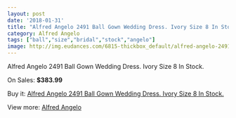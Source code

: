```yaml
---
layout: post
date: '2018-01-31'
title: "Alfred Angelo 2491 Ball Gown Wedding Dress. Ivory Size 8 In Stock."
category: Alfred Angelo
tags: ["ball","size","bridal","stock","angelo"]
image: http://img.eudances.com/6815-thickbox_default/alfred-angelo-2491-ball-gown-wedding-dress-ivory-size-8-in-stock.jpg
---
```

Alfred Angelo 2491 Ball Gown Wedding Dress. Ivory Size 8 In Stock.

On Sales: **$383.99**
<a href="https://www.eudances.com/en/alfred-angelo/2514-alfred-angelo-2491-ball-gown-wedding-dress-ivory-size-8-in-stock.html"><amp-img layout="responsive" width="600" height="600" src="//img.eudances.com/6815-thickbox_default/alfred-angelo-2491-ball-gown-wedding-dress-ivory-size-8-in-stock.jpg" alt="Alfred Angelo 2491 Ball Gown Wedding Dress. Ivory Size 8 In Stock. 0" /></a>
<a href="https://www.eudances.com/en/alfred-angelo/2514-alfred-angelo-2491-ball-gown-wedding-dress-ivory-size-8-in-stock.html"><amp-img layout="responsive" width="600" height="600" src="//img.eudances.com/6817-thickbox_default/alfred-angelo-2491-ball-gown-wedding-dress-ivory-size-8-in-stock.jpg" alt="Alfred Angelo 2491 Ball Gown Wedding Dress. Ivory Size 8 In Stock. 1" /></a>
<a href="https://www.eudances.com/en/alfred-angelo/2514-alfred-angelo-2491-ball-gown-wedding-dress-ivory-size-8-in-stock.html"><amp-img layout="responsive" width="600" height="600" src="//img.eudances.com/6816-thickbox_default/alfred-angelo-2491-ball-gown-wedding-dress-ivory-size-8-in-stock.jpg" alt="Alfred Angelo 2491 Ball Gown Wedding Dress. Ivory Size 8 In Stock. 2" /></a>

Buy it: [Alfred Angelo 2491 Ball Gown Wedding Dress. Ivory Size 8 In Stock.](https://www.eudances.com/en/alfred-angelo/2514-alfred-angelo-2491-ball-gown-wedding-dress-ivory-size-8-in-stock.html "Alfred Angelo 2491 Ball Gown Wedding Dress. Ivory Size 8 In Stock.")

View more: [Alfred Angelo](https://www.eudances.com/en/36-alfred-angelo "Alfred Angelo")